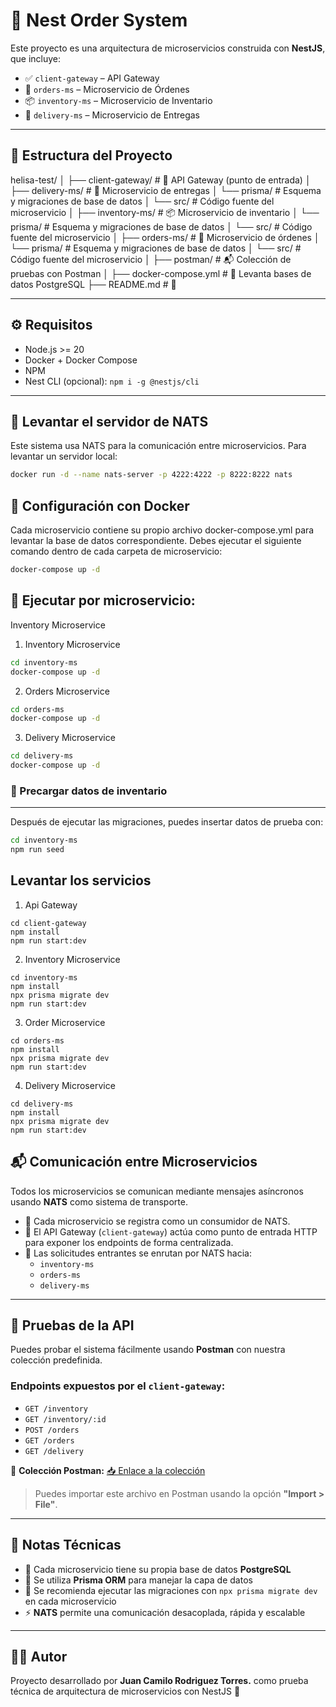 # 🧩 Nest Order System

Este proyecto es una arquitectura de microservicios construida con **NestJS**, que incluye:

- ✅ `client-gateway` – API Gateway
- 🛒 `orders-ms` – Microservicio de Órdenes
- 📦 `inventory-ms` – Microservicio de Inventario
- 🚚 `delivery-ms` – Microservicio de Entregas

---

## 📁 Estructura del Proyecto

helisa-test/ │ ├── client-gateway/ # 🚪 API Gateway (punto de entrada) │ ├── delivery-ms/ # 🚚 Microservicio de entregas │ └── prisma/ # Esquema y migraciones de base de datos │ └── src/ # Código fuente del microservicio │ ├── inventory-ms/ # 📦 Microservicio de inventario │ └── prisma/ # Esquema y migraciones de base de datos │ └── src/ # Código fuente del microservicio │ ├── orders-ms/ # 🛒 Microservicio de órdenes │ └── prisma/ # Esquema y migraciones de base de datos │ └── src/ # Código fuente del microservicio │ ├── postman/ # 📬 Colección de pruebas con Postman │ ├── docker-compose.yml # 🐳 Levanta bases de datos PostgreSQL ├── README.md # 📘

---

## ⚙️ Requisitos

- Node.js >= 20
- Docker + Docker Compose
- NPM
- Nest CLI (opcional): `npm i -g @nestjs/cli`

---

## 🚀 Levantar el servidor de NATS

Este sistema usa NATS para la comunicación entre microservicios. Para levantar un servidor local:

```bash
docker run -d --name nats-server -p 4222:4222 -p 8222:8222 nats
```

## 🐳 Configuración con Docker

Cada microservicio contiene su propio archivo docker-compose.yml para levantar la base de datos correspondiente. Debes ejecutar el siguiente comando dentro de cada carpeta de microservicio:

```bash
docker-compose up -d
```
## 📍 Ejecutar por microservicio:

Inventory Microservice

1. Inventory Microservice
```bash
cd inventory-ms
docker-compose up -d
```

2. Orders Microservice
```bash
cd orders-ms
docker-compose up -d
```

3. Delivery Microservice
```bash
cd delivery-ms
docker-compose up -d
```


### 🧪 Precargar datos de inventario
---
Después de ejecutar las migraciones, puedes insertar datos de prueba con:

```bash
cd inventory-ms
npm run seed
```

## Levantar los servicios
1. Api Gateway
```
cd client-gateway
npm install
npm run start:dev
```

2. Inventory Microservice
```
cd inventory-ms
npm install
npx prisma migrate dev
npm run start:dev
```

3. Order Microservice
```
cd orders-ms
npm install
npx prisma migrate dev
npm run start:dev
```

4. Delivery Microservice
```
cd delivery-ms
npm install
npx prisma migrate dev
npm run start:dev
```

## 📬 Comunicación entre Microservicios

Todos los microservicios se comunican mediante mensajes asíncronos usando **NATS** como sistema de transporte.

- 🎯 Cada microservicio se registra como un consumidor de NATS.
- 🧩 El API Gateway (`client-gateway`) actúa como punto de entrada HTTP para exponer los endpoints de forma centralizada.
- 🔁 Las solicitudes entrantes se enrutan por NATS hacia:
  - `inventory-ms`
  - `orders-ms`
  - `delivery-ms`

---

## 🧪 Pruebas de la API

Puedes probar el sistema fácilmente usando **Postman** con nuestra colección predefinida.

### Endpoints expuestos por el `client-gateway`:

- `GET /inventory`
- `GET /inventory/:id`
- `POST /orders`
- `GET /orders`
- `GET /delivery`

🔗 **Colección Postman:** [📥 Enlace a la colección](./postman/Order%20System%20Inventory.postman_collection.json)

> Puedes importar este archivo en Postman usando la opción **"Import > File"**.

---

## 📌 Notas Técnicas

- 🧱 Cada microservicio tiene su propia base de datos **PostgreSQL**
- 🔧 Se utiliza **Prisma ORM** para manejar la capa de datos
- 🧪 Se recomienda ejecutar las migraciones con `npx prisma migrate dev` en cada microservicio
- ⚡ **NATS** permite una comunicación desacoplada, rápida y escalable

---

## 👨‍💻 Autor

Proyecto desarrollado por **Juan Camilo Rodriguez Torres.** como prueba técnica de arquitectura de microservicios con NestJS 🚀